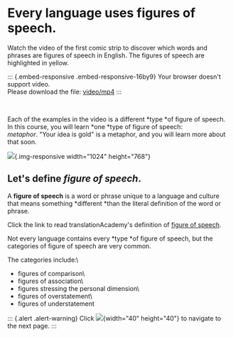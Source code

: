 # Every language uses figures of speech.

Watch the video of the first comic strip to discover which words and
phrases are figures of speech in English. The figures of speech are
highlighted in yellow.

::: {.embed-responsive .embed-responsive-16by9}
Your browser doesn\'t support video.\
Please download the file:
[video/mp4](/courses/JUSTINTIMEMODULEMETAPHORS/document/learning_path/Learning-Path-1/Figures-of-Speech-Introduction_1.mp4)
:::

 

Each of the examples in the video is a different *type *of figure of
speech. In this course, you will learn *one *type of figure of speech:
*metaphor*. \"Your idea is gold\" is a metaphor, and you will learn more
about that soon.

![](/courses/JUSTINTIMEMODULEMETAPHORS/document/images/Figure-of-Speech-frame-8.png){.img-responsive
width="1024" height="768"}

## Let\'s define *figure of speech*.

A **figure of speech** is a word or phrase unique to a language and
culture that means something *different *than the literal definition of
the word or phrase.

Click the link to read translationAcademy\'s definition of [figure of
speech](https://door43.org/u/unfoldingWord/en_ta/master/03-translate.html#figs-intro).
 

Not every language contains every *type *of figure of speech, but the
categories of figure of speech are very common. 

The categories include:\
- figures of comparison\
- figures of association\
- figures stressing the personal dimension\
- figures of overstatement\
- figures of understatement

::: {.alert .alert-warning}
Click ![](/courses/JUSTINTIMEMODULEMETAPHORS/document/images/forward-arrow-icon.png){width="40"
height="40"} to navigate to the next page.
:::
